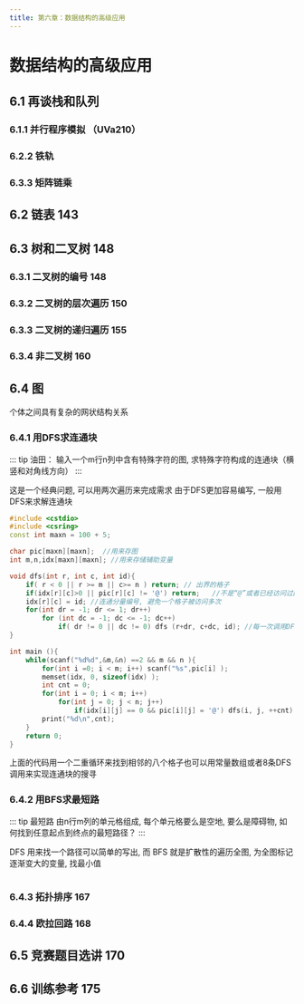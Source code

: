 ```yaml
---
title: 第六章：数据结构的高级应用
---
```

# 数据结构的高级应用

## 6.1 再谈栈和队列 

### 6.1.1 并行程序模拟 （UVa210）

### 6.2.2 铁轨

### 6.3.3 矩阵链乘



## 6.2 链表 143


## 6.3 树和二叉树 148

### 6.3.1 二叉树的编号 148

### 6.3.2 二叉树的层次遍历 150


### 6.3.3 二叉树的递归遍历 155

### 6.3.4 非二叉树 160

## 6.4 图 

个体之间具有复杂的网状结构关系

### 6.4.1 用DFS求连通块 

::: tip 油田：
输入一个m行n列中含有特殊字符的图, 求特殊字符构成的连通块（横竖和对角线方向）
:::

这是一个经典问题, 可以用两次遍历来完成需求
由于DFS更加容易编写, 一般用DFS来求解连通块
```cpp
#include <cstdio>
#include <csring>
const int maxn = 100 + 5;

char pic[maxn][maxn];  //用来存图
int m,n,idx[maxn][maxn]; //用来存储辅助变量

void dfs(int r, int c, int id){ 
    if( r < 0 || r >= m || c>= n ) return; // 出界的格子
    if(idx[r][c]>0 || pic[r][c] != '@') return;   //不是“@”或者已经访问过的格子
    idx[r][c] = id; //连通分量编号, 避免一个格子被访问多次
    for(int dr = -1; dr <= 1; dr++)
        for (int dc = -1; dc <= -1; dc++)
            if( dr != 0 || dc != 0) dfs (r+dr, c+dc, id); //每一次调用DFS搜索出来的都是一个连通块
}

int main (){
    while(scanf("%d%d",&m,&n) ==2 && m && n ){
        for(int i =0; i < m; i++) scanf("%s",pic[i] );
        memset(idx, 0, sizeof(idx) );
        int cnt = 0;
        for(int i = 0; i < m; i++)
            for(int j = 0; j < n; j++)
                if(idx[i][j] == 0 && pic[i][j] = '@') dfs(i, j, ++cnt); //完成一块的搜寻后就加一
        print("%d\n",cnt);
    }
    return 0;
}
```

上面的代码用一个二重循环来找到相邻的八个格子也可以用常量数组或者8条DFS调用来实现连通块的搜寻


### 6.4.2 用BFS求最短路 

::: tip 最短路
由n行m列的单元格组成, 每个单元格要么是空地, 要么是障碍物, 如何找到任意起点到终点的最短路径？
::: 

DFS 用来找一个路径可以简单的写出, 而 BFS 就是扩散性的遍历全图, 为全图标记逐渐变大的变量, 找最小值
```cpp

```




### 6.4.3 拓扑排序 167

### 6.4.4 欧拉回路 168


## 6.5 竞赛题目选讲 170
## 6.6 训练参考 175